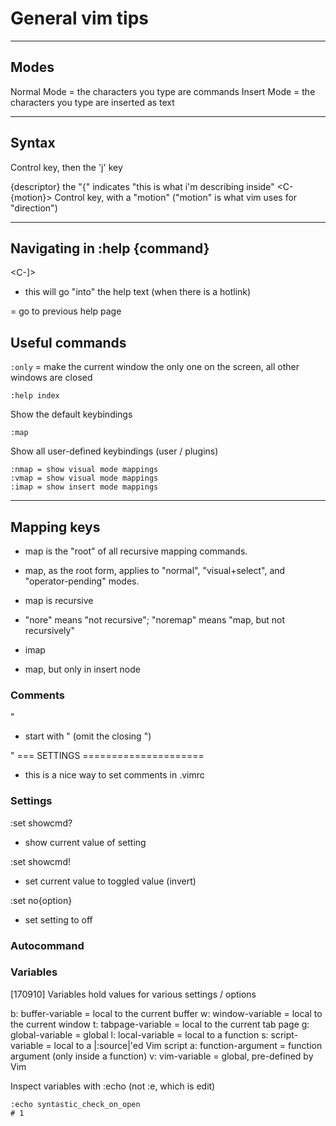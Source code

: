 # General vim tips

-----------------------------------------------------------------------------------------
## Modes
Normal Mode = the characters you type are commands
Insert Mode = the characters you type are inserted as text


-----------------------------------------------------------------------------------------
## Syntax 
<Key>
<C-j> Control key, then the 'j' key

{descriptor}
the "{" indicates "this is what i'm describing inside"
<C-{motion}> Control key, with a "motion" ("motion" is what vim uses for "direction")

-----------------------------------------------------------------------------------------
## Navigating in :help {command}
<C-]>
- this will go "into" the help text (when there is a hotlink)

<C-o> = go to previous help page


## Useful commands

`:only` = make the current window the only one on the screen, all other windows are closed

```
:help index 
```
Show the default keybindings

```
:map
```
Show all user-defined keybindings (user / plugins)

```
:nmap = show visual mode mappings
:vmap = show visual mode mappings
:imap = show insert mode mappings
```
-----------------------------------------------------------------------------------------
## Mapping keys
- map is the "root" of all recursive mapping commands. 
- map, as the root form, applies to "normal", "visual+select", and "operator-pending" modes.
- map is recursive
- "nore" means "not recursive"; "noremap" means "map, but not recursively"

- imap
- map, but only in insert node

### Comments
"
- start with " (omit the closing ")

" === SETTINGS =====================
- this is a nice way to set comments in .vimrc


### Settings
:set showcmd?
- show current value of setting

:set showcmd!
- set current value to toggled  value (invert)

:set no{option}
- set setting to off

### Autocommand

### Variables
[170910]
Variables hold values for various settings / options

b: buffer-variable = local to the current buffer
w: window-variable = local to the current window
t: tabpage-variable = local to the current tab page
g: global-variable = global
l: local-variable = local to a function
s: script-variable = local to a |:source|'ed Vim script
a: function-argument = function argument (only inside a function)
v: vim-variable = global, pre-defined by Vim

Inspect variables with :echo (not :e, which is edit)
```
:echo syntastic_check_on_open 
# 1
```


